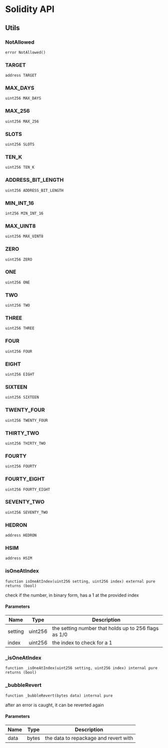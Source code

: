 # Solidity API

## Utils

### NotAllowed

```solidity
error NotAllowed()
```

### TARGET

```solidity
address TARGET
```

### MAX_DAYS

```solidity
uint256 MAX_DAYS
```

### MAX_256

```solidity
uint256 MAX_256
```

### SLOTS

```solidity
uint256 SLOTS
```

### TEN_K

```solidity
uint256 TEN_K
```

### ADDRESS_BIT_LENGTH

```solidity
uint256 ADDRESS_BIT_LENGTH
```

### MIN_INT_16

```solidity
int256 MIN_INT_16
```

### MAX_UINT8

```solidity
uint256 MAX_UINT8
```

### ZERO

```solidity
uint256 ZERO
```

### ONE

```solidity
uint256 ONE
```

### TWO

```solidity
uint256 TWO
```

### THREE

```solidity
uint256 THREE
```

### FOUR

```solidity
uint256 FOUR
```

### EIGHT

```solidity
uint256 EIGHT
```

### SIXTEEN

```solidity
uint256 SIXTEEN
```

### TWENTY_FOUR

```solidity
uint256 TWENTY_FOUR
```

### THIRTY_TWO

```solidity
uint256 THIRTY_TWO
```

### FOURTY

```solidity
uint256 FOURTY
```

### FOURTY_EIGHT

```solidity
uint256 FOURTY_EIGHT
```

### SEVENTY_TWO

```solidity
uint256 SEVENTY_TWO
```

### HEDRON

```solidity
address HEDRON
```

### HSIM

```solidity
address HSIM
```

### isOneAtIndex

```solidity
function isOneAtIndex(uint256 setting, uint256 index) external pure returns (bool)
```

check if the number, in binary form, has a 1 at the provided index

#### Parameters

| Name | Type | Description |
| ---- | ---- | ----------- |
| setting | uint256 | the setting number that holds up to 256 flags as 1/0 |
| index | uint256 | the index to check for a 1 |

### _isOneAtIndex

```solidity
function _isOneAtIndex(uint256 setting, uint256 index) internal pure returns (bool)
```

### _bubbleRevert

```solidity
function _bubbleRevert(bytes data) internal pure
```

after an error is caught, it can be reverted again

#### Parameters

| Name | Type | Description |
| ---- | ---- | ----------- |
| data | bytes | the data to repackage and revert with |

